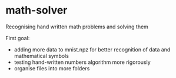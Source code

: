 # math-solver
Recognising hand written math problems and solving them

First goal:
- adding more data to mnist.npz for better recognition of data and mathematical symbols
- testing hand-written numbers algorithm more rigorously
- organise files into more folders
